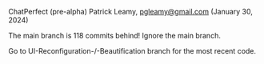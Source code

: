 ChatPerfect (pre-alpha)
Patrick Leamy, pgleamy@gmail.com (January 30, 2024)

The main branch is 118 commits behind! Ignore the main branch. 

Go to UI-Reconfiguration-/-Beautification branch for the most recent code.
